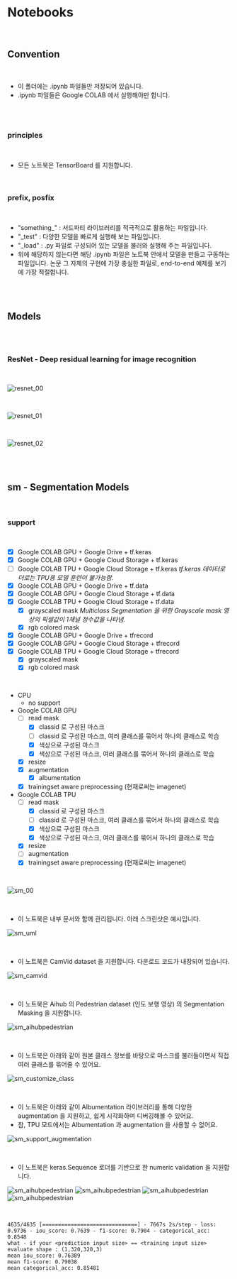 # Notebooks

<br>

## Convention

<br>

- 이 폴더에는 .ipynb 파일들만 저장되어 있습니다.
- .ipynb 파일들은 Google COLAB 에서 실행해야만 합니다.

<br><br>

### principles

<br>

- 모든 노트북은 TensorBoard 를 지원합니다.

<br>

### prefix, posfix

<br>

- "something_" : 서드파티 라이브러리를 적극적으로 활용하는 파일입니다.
- "_test" : 다양한 모델을 빠르게 실행해 보는 파일입니다.
- "_load" : .py 파일로 구성되어 있는 모델을 불러와 실행해 주는 파일입니다.
- 위에 해당하지 않는다면 해당 .ipynb 파일은 노트북 안에서 모델을 만들고 구동하는 파일입니다. 논문 그 자체의 구현에 가장 충실한 파일로, end-to-end 예제를 보기에 가장 적절합니다.

<br><br>

## Models

<br><br>

### ResNet - Deep residual learning for image recognition

<br>

![resnet_00](https://github.com/ProtossDragoon/paper_implementation_and_testing_tf2/blob/main/docs/img/resnet_00.png?raw=true)

<br>

![resnet_01](https://github.com/ProtossDragoon/paper_implementation_and_testing_tf2/blob/main/docs/img/resnet_01.png?raw=true)

<br>

![resnet_02](https://github.com/ProtossDragoon/paper_implementation_and_testing_tf2/blob/main/docs/img/resnet_02.png?raw=true)

<br><br>

## sm - Segmentation Models

<br>

### support

<br>

- [x] Google COLAB GPU + Google Drive + tf.keras
- [x] Google COLAB GPU + Google Cloud Storage + tf.keras
- [ ] Google COLAB TPU + Google Cloud Storage + tf.keras *tf.keras 데이터로더로는 TPU용 모델 훈련이 불가능함.*
- [x] Google COLAB GPU + Google Drive + tf.data
- [x] Google COLAB GPU + Google Cloud Storage + tf.data
- [x] Google COLAB TPU + Google Cloud Storage + tf.data
  - [x] grayscaled mask *Multiclass Segmentation 을 위한 Grayscale mask 영상의 픽셀값이 1채널 정수값을 나타냄.*
  - [x] rgb colored mask
- [x] Google COLAB GPU + Google Drive + tfrecord
- [x] Google COLAB GPU + Google Cloud Storage + tfrecord
- [x] Google COLAB TPU + Google Cloud Storage + tfrecord
  - [x] grayscaled mask
  - [x] rgb colored mask

<br>

- CPU
  - no support
- Google COLAB GPU
  - [ ] read mask
    - [x] classid 로 구성된 마스크
    - [ ] classid 로 구성된 마스크, 여러 클래스를 묶어서 하나의 클래스로 학습
    - [x] 색상으로 구성된 마스크
    - [x] 색상으로 구성된 마스크, 여러 클래스를 묶어서 하나의 클래스로 학습
  - [x] resize
  - [x] augmentation
    - [x] albumentation
  - [x] trainingset aware preprocessing (현재로써는 imagenet)
- Google COLAB TPU
  - [ ] read mask
    - [x] classid 로 구성된 마스크
    - [ ] classid 로 구성된 마스크, 여러 클래스를 묶어서 하나의 클래스로 학습
    - [x] 색상으로 구성된 마스크
    - [x] 색상으로 구성된 마스크, 여러 클래스를 묶어서 하나의 클래스로 학습
  - [x] resize
  - [ ] augmentation
  - [x] trainingset aware preprocessing (현재로써는 imagenet)

<br>

![sm_00](https://github.com/ProtossDragoon/paper_implementation_and_testing_tf2/blob/main/docs/img/sm_00.png?raw=true)

<br>

- 이 노트북은 내부 문서와 함께 관리됩니다. 아래 스크린샷은 예시입니다.

![sm_uml](https://github.com/ProtossDragoon/paper_implementation_and_testing_tf2/blob/main/docs/img/sm_uml.png?raw=true)

<br>

- 이 노트북은 CamVid dataset 을 지원합니다. 다운로드 코드가 내장되어 있습니다.

![sm_camvid](https://github.com/ProtossDragoon/paper_implementation_and_testing_tf2/blob/main/docs/img/sm_camvid.png?raw=true)

<br>

- 이 노트북은 Aihub 의 Pedestrian dataset (인도 보행 영상) 의 Segmentation Masking 을 지원합니다.

![sm_aihubpedestrian](https://github.com/ProtossDragoon/paper_implementation_and_testing_tf2/blob/main/docs/img/sm_aihubpedestrian.png?raw=true)

<br>

- 이 노트북은 아래와 같이 원본 클래스 정보를 바탕으로 마스크를 불러들이면서 직접 여러 클래스를 묶어줄 수 있어요.

![sm_customize_class](https://github.com/ProtossDragoon/paper_implementation_and_testing_tf2/blob/main/docs/img/sm_customize_class.png?raw=true)

<br>

- 이 노트북은 아래와 같이 Albumentation 라이브러리를 통해 다양한 augmentation 을 지원하고, 쉽게 시각화하며 디버깅해볼 수 있어요.
- 참, TPU 모드에서는 Albumentation 과 augmentation 을 사용할 수 없어요.

![sm_support_augmentation](https://github.com/ProtossDragoon/paper_implementation_and_testing_tf2/blob/main/docs/img/sm_support_augmentation.png?raw=true)

<br>

- 이 노트북은 keras.Sequence 로더를 기반으로 한 numeric validation 을 지원합니다.

![sm_aihubpedestrian](https://github.com/ProtossDragoon/paper_implementation_and_testing_tf2/blob/main/docs/img/sm_aihubpedestrian_validation_1.png?raw=true)
![sm_aihubpedestrian](https://github.com/ProtossDragoon/paper_implementation_and_testing_tf2/blob/main/docs/img/sm_aihubpedestrian_validation_2.png?raw=true)
![sm_aihubpedestrian](https://github.com/ProtossDragoon/paper_implementation_and_testing_tf2/blob/main/docs/img/sm_aihubpedestrian_validation_3.png?raw=true)
![sm_aihubpedestrian](https://github.com/ProtossDragoon/paper_implementation_and_testing_tf2/blob/main/docs/img/sm_aihubpedestrian_validation_4.png?raw=true)

<br>

```
4635/4635 [==============================] - 7667s 2s/step - loss: 0.9736 - iou_score: 0.7639 - f1-score: 0.7904 - categorical_acc: 0.8548
what - if your <prediction input size> == <training input size>
evaluate shape : (1,320,320,3)
mean iou_score: 0.76389
mean f1-score: 0.79038
mean categorical_acc: 0.85481
```

<br>